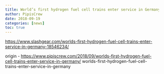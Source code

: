 ```yaml
---
title: World’s first hydrogen fuel cell trains enter service in Germany
author: PipisCrew
date: 2018-09-19
categories: [news]
toc: true
---
```


https://www.slashgear.com/worlds-first-hydrogen-fuel-cell-trains-enter-service-in-germany-18546234/

origin - https://www.pipiscrew.com/2018/09/worlds-first-hydrogen-fuel-cell-trains-enter-service-in-germany/ worlds-first-hydrogen-fuel-cell-trains-enter-service-in-germany